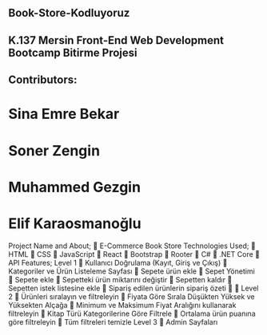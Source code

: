 ## Book-Store-Kodluyoruz

## K.137 Mersin Front-End Web Development Bootcamp Bitirme Projesi

## Contributors:
# Sina Emre Bekar
# Soner Zengin
# Muhammed Gezgin
# Elif Karaosmanoğlu


Project Name and About;
 E-Commerce Book Store
Technologies Used;
 HTML
 CSS
 JavaScript
 React
 Bootstrap
 Rooter
 C#
 .NET Core
 API
Features;
Level 1
 Kullanıcı Doğrulama (Kayıt, Giriş ve Çıkış)
 Kategoriler ve Ürün Listeleme Sayfası
 Sepete ürün ekle
 Sepet Yönetimi
 Sepete ekle
 Sepetteki ürün miktarını değiştir
 Sepetten kaldır
 Sepetten istek listesine ekle
 Sipariş edilen ürünlerin sipariş özeti
 
Level 2
 Ürünleri sıralayın ve filtreleyin
 Fiyata Göre Sırala Düşükten Yüksek ve Yüksekten Alçağa
 Minimum ve Maksimum Fiyat Aralığını kullanarak filtreleyin
 Kitap Türü Kategorilerine Göre Filtrele
 Ortalama ürün puanına göre filtreleyin
 Tüm filtreleri temizle
Level 3
 Admin Sayfaları 
